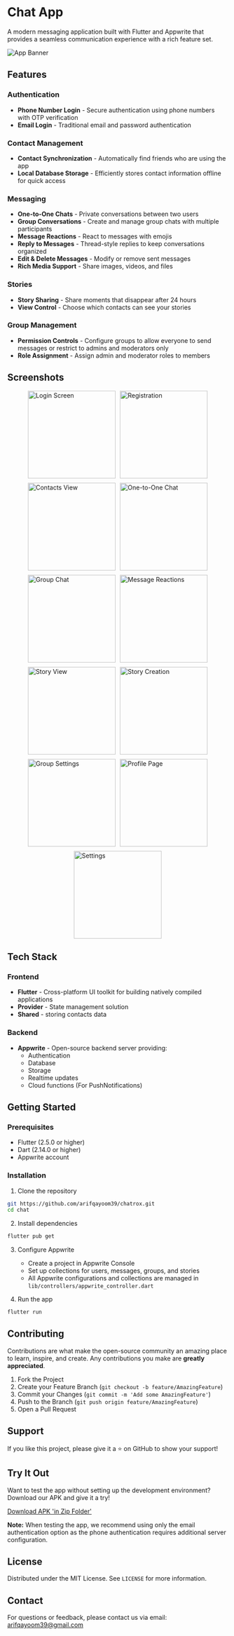 # Chat App

A modern messaging application built with Flutter and Appwrite that provides a seamless communication experience with a rich feature set.

![App Banner](assets/screenshots/banner.jpg)

## Features

### Authentication
- **Phone Number Login** - Secure authentication using phone numbers with OTP verification
- **Email Login** - Traditional email and password authentication

### Contact Management
- **Contact Synchronization** - Automatically find friends who are using the app
- **Local Database Storage** - Efficiently stores contact information offline for quick access

### Messaging
- **One-to-One Chats** - Private conversations between two users
- **Group Conversations** - Create and manage group chats with multiple participants
- **Message Reactions** - React to messages with emojis
- **Reply to Messages** - Thread-style replies to keep conversations organized
- **Edit & Delete Messages** - Modify or remove sent messages
- **Rich Media Support** - Share images, videos, and files

### Stories
- **Story Sharing** - Share moments that disappear after 24 hours
- **View Control** - Choose which contacts can see your stories

### Group Management
- **Permission Controls** - Configure groups to allow everyone to send messages or restrict to admins and moderators only
- **Role Assignment** - Assign admin and moderator roles to members

## Screenshots

<div style="display: flex; flex-wrap: wrap; gap: 10px; justify-content: center;">
  <img src="assets/screenshots/1.jpeg" width="200" alt="Login Screen" />
  <img src="assets/screenshots/2.jpeg" width="200" alt="Registration" />
  <img src="assets/screenshots/3.jpeg" width="200" alt="Contacts View" />
  <img src="assets/screenshots/4.jpeg" width="200" alt="One-to-One Chat" />
  <img src="assets/screenshots/5.jpeg" width="200" alt="Group Chat" />
  <img src="assets/screenshots/6.jpeg" width="200" alt="Message Reactions" />
  <img src="assets/screenshots/7.jpeg" width="200" alt="Story View" />
  <img src="assets/screenshots/8.jpeg" width="200" alt="Story Creation" />
  <img src="assets/screenshots/9.jpeg" width="200" alt="Group Settings" />
  <img src="assets/screenshots/10.jpeg" width="200" alt="Profile Page" />
  <img src="assets/screenshots/11.jpeg" width="200" alt="Settings" />
</div>

## Tech Stack

### Frontend
- **Flutter** - Cross-platform UI toolkit for building natively compiled applications
- **Provider** - State management solution
- **Shared** - storing contacts data

### Backend
- **Appwrite** - Open-source backend server providing:
  - Authentication
  - Database
  - Storage
  - Realtime updates
  - Cloud functions (For PushNotifications)

## Getting Started

### Prerequisites
- Flutter (2.5.0 or higher)
- Dart (2.14.0 or higher)
- Appwrite account

### Installation

1. Clone the repository
```bash
git https://github.com/arifqayoom39/chatrox.git
cd chat
```

2. Install dependencies
```bash
flutter pub get
```

3. Configure Appwrite
   - Create a project in Appwrite Console
   - Set up collections for users, messages, groups, and stories
   - All Appwrite configurations and collections are managed in `lib/controllers/appwrite_controller.dart`

4. Run the app
```bash
flutter run
```

## Contributing

Contributions are what make the open-source community an amazing place to learn, inspire, and create. Any contributions you make are **greatly appreciated**.

1. Fork the Project
2. Create your Feature Branch (`git checkout -b feature/AmazingFeature`)
3. Commit your Changes (`git commit -m 'Add some AmazingFeature'`)
4. Push to the Branch (`git push origin feature/AmazingFeature`)
5. Open a Pull Request

## Support

If you like this project, please give it a ⭐️ on GitHub to show your support!

## Try It Out

Want to test the app without setting up the development environment? Download our APK and give it a try!

[Download APK 'in Zip Folder'](https://uploadnow.io/s/ebf43208-3ab1-4771-8bf7-3642f6c5fe21)

**Note:** When testing the app, we recommend using only the email authentication option as the phone authentication requires additional server configuration.

## License

Distributed under the MIT License. See `LICENSE` for more information.

## Contact

For questions or feedback, please contact us via email: [arifqayoom39@gmail.com](mailto:arifqayoom39@gmail.com)
